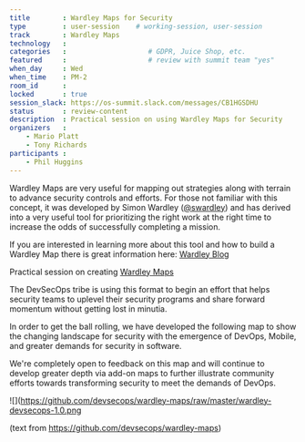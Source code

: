 ```yaml
---
title        : Wardley Maps for Security
type         : user-session    # working-session, user-session
track        : Wardley Maps
technology   :
categories   :                    # GDPR, Juice Shop, etc.
featured     :                    # review with summit team "yes"
when_day     : Wed
when_time    : PM-2
room_id      :
locked       : true
session_slack: https://os-summit.slack.com/messages/CB1HGSDHU
status       : review-content
description  : Practical session on using Wardley Maps for Security
organizers   :
    - Mario Platt
    - Tony Richards
participants :
    - Phil Huggins
---
```


Wardley Maps are very useful for mapping out strategies along with terrain to advance security controls
and efforts. For those not familiar with this concept, it was developed by Simon Wardley ([@swardley](https://twitter.com/swardley))
and has derived into a very useful tool for prioritizing the right work at the right time to increase the odds of successfully completing a mission.

If you are interested in learning more about this tool and how to build a Wardley Map there is great information here: [Wardley Blog](http://blog.gardeviance.org/2015/02/an-introduction-to-wardley-value-chain.html)

Practical session on creating [Wardley Maps](https://medium.com/wardleymaps/on-being-lost-2ef5f05eb1ec)

The DevSecOps tribe is using this format to begin an effort that helps security teams to uplevel their
security programs and share forward momentum without getting lost in minutia.

In order to get the ball rolling, we have developed the following map to show the changing landscape for
security with the emergence of DevOps, Mobile, and greater demands for security in software.

We're completely open to feedback on this map and will continue to develop greater depth via add-on maps to
further illustrate community efforts towards transforming security to meet the demands of DevOps.

![](https://github.com/devsecops/wardley-maps/raw/master/wardley-devsecops-1.0.png


(text from https://github.com/devsecops/wardley-maps)




